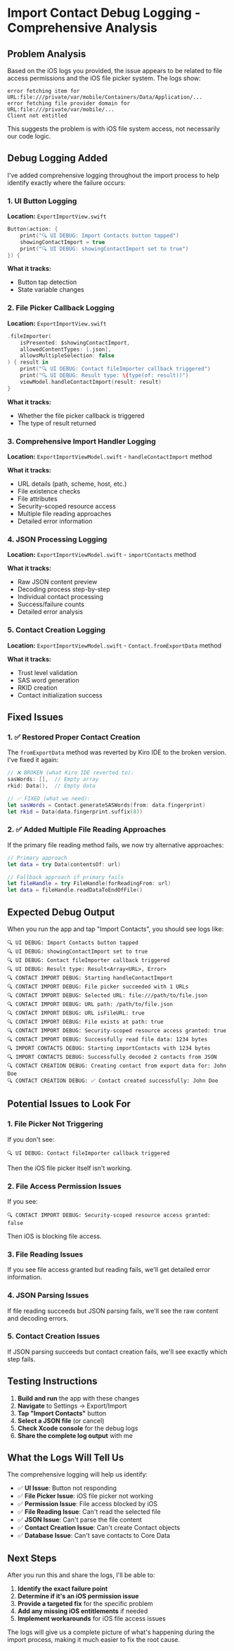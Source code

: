 # Import Contact Debug Logging - Comprehensive Analysis

## Problem Analysis
Based on the iOS logs you provided, the issue appears to be related to file access permissions and the iOS file picker system. The logs show:

```
error fetching item for URL:file:///private/var/mobile/Containers/Data/Application/...
error fetching file provider domain for URL:file:///private/var/mobile/...
Client not entitled
```

This suggests the problem is with iOS file system access, not necessarily our code logic.

## Debug Logging Added

I've added comprehensive logging throughout the import process to help identify exactly where the failure occurs:

### 1. UI Button Logging
**Location:** `ExportImportView.swift`
```swift
Button(action: {
    print("🔍 UI DEBUG: Import Contacts button tapped")
    showingContactImport = true
    print("🔍 UI DEBUG: showingContactImport set to true")
}) {
```

**What it tracks:**
- Button tap detection
- State variable changes

### 2. File Picker Callback Logging
**Location:** `ExportImportView.swift`
```swift
.fileImporter(
    isPresented: $showingContactImport,
    allowedContentTypes: [.json],
    allowsMultipleSelection: false
) { result in
    print("🔍 UI DEBUG: Contact fileImporter callback triggered")
    print("🔍 UI DEBUG: Result type: \(type(of: result))")
    viewModel.handleContactImport(result: result)
}
```

**What it tracks:**
- Whether the file picker callback is triggered
- The type of result returned

### 3. Comprehensive Import Handler Logging
**Location:** `ExportImportViewModel.swift` - `handleContactImport` method

**What it tracks:**
- URL details (path, scheme, host, etc.)
- File existence checks
- File attributes
- Security-scoped resource access
- Multiple file reading approaches
- Detailed error information

### 4. JSON Processing Logging
**Location:** `ExportImportViewModel.swift` - `importContacts` method

**What it tracks:**
- Raw JSON content preview
- Decoding process step-by-step
- Individual contact processing
- Success/failure counts
- Detailed error analysis

### 5. Contact Creation Logging
**Location:** `ExportImportViewModel.swift` - `Contact.fromExportData` method

**What it tracks:**
- Trust level validation
- SAS word generation
- RKID creation
- Contact initialization success

## Fixed Issues

### 1. ✅ Restored Proper Contact Creation
The `fromExportData` method was reverted by Kiro IDE to the broken version. I've fixed it again:

```swift
// ❌ BROKEN (what Kiro IDE reverted to):
sasWords: [],  // Empty array
rkid: Data(),  // Empty data

// ✅ FIXED (what we need):
let sasWords = Contact.generateSASWords(from: data.fingerprint)
let rkid = Data(data.fingerprint.suffix(8))
```

### 2. ✅ Added Multiple File Reading Approaches
If the primary file reading method fails, we now try alternative approaches:

```swift
// Primary approach
let data = try Data(contentsOf: url)

// Fallback approach if primary fails
let fileHandle = try FileHandle(forReadingFrom: url)
let data = fileHandle.readDataToEndOfFile()
```

## Expected Debug Output

When you run the app and tap "Import Contacts", you should see logs like:

```
🔍 UI DEBUG: Import Contacts button tapped
🔍 UI DEBUG: showingContactImport set to true
🔍 UI DEBUG: Contact fileImporter callback triggered
🔍 UI DEBUG: Result type: Result<Array<URL>, Error>
🔍 CONTACT IMPORT DEBUG: Starting handleContactImport
🔍 CONTACT IMPORT DEBUG: File picker succeeded with 1 URLs
🔍 CONTACT IMPORT DEBUG: Selected URL: file:///path/to/file.json
🔍 CONTACT IMPORT DEBUG: URL path: /path/to/file.json
🔍 CONTACT IMPORT DEBUG: URL isFileURL: true
🔍 CONTACT IMPORT DEBUG: File exists at path: true
🔍 CONTACT IMPORT DEBUG: Security-scoped resource access granted: true
🔍 CONTACT IMPORT DEBUG: Successfully read file data: 1234 bytes
🔍 IMPORT CONTACTS DEBUG: Starting importContacts with 1234 bytes
🔍 IMPORT CONTACTS DEBUG: Successfully decoded 2 contacts from JSON
🔍 CONTACT CREATION DEBUG: Creating contact from export data for: John Doe
🔍 CONTACT CREATION DEBUG: ✅ Contact created successfully: John Doe
```

## Potential Issues to Look For

### 1. **File Picker Not Triggering**
If you don't see:
```
🔍 UI DEBUG: Contact fileImporter callback triggered
```
Then the iOS file picker itself isn't working.

### 2. **File Access Permission Issues**
If you see:
```
🔍 CONTACT IMPORT DEBUG: Security-scoped resource access granted: false
```
Then iOS is blocking file access.

### 3. **File Reading Issues**
If you see file access granted but reading fails, we'll get detailed error information.

### 4. **JSON Parsing Issues**
If file reading succeeds but JSON parsing fails, we'll see the raw content and decoding errors.

### 5. **Contact Creation Issues**
If JSON parsing succeeds but contact creation fails, we'll see exactly which step fails.

## Testing Instructions

1. **Build and run** the app with these changes
2. **Navigate** to Settings → Export/Import
3. **Tap "Import Contacts"** button
4. **Select a JSON file** (or cancel)
5. **Check Xcode console** for the debug logs
6. **Share the complete log output** with me

## What the Logs Will Tell Us

The comprehensive logging will help us identify:

- ✅ **UI Issue**: Button not responding
- ✅ **File Picker Issue**: iOS file picker not working
- ✅ **Permission Issue**: File access blocked by iOS
- ✅ **File Reading Issue**: Can't read the selected file
- ✅ **JSON Issue**: Can't parse the file content
- ✅ **Contact Creation Issue**: Can't create Contact objects
- ✅ **Database Issue**: Can't save contacts to Core Data

## Next Steps

After you run this and share the logs, I'll be able to:

1. **Identify the exact failure point**
2. **Determine if it's an iOS permission issue**
3. **Provide a targeted fix** for the specific problem
4. **Add any missing iOS entitlements** if needed
5. **Implement workarounds** for iOS file access issues

The logs will give us a complete picture of what's happening during the import process, making it much easier to fix the root cause.